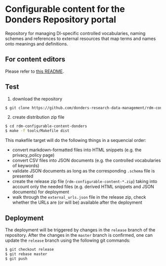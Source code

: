 # Configurable content for the Donders Repository portal

Repository for managing DI-specific controlled vocabularies, naming schemes and references to external resources that map terms and names onto meanings and definitions.

## For content editors

Please refer to [this README](README.editor.md).

## Test

1. download the repository

  ```bash
  $ git clone https://github.com/donders-research-data-management/rdm-configurable-content-donders
  ```

2. create distribution zip file 

  ```bash
  $ cd rdm-configurable-content-donders
  $ make -f tools/Makefile dist
  ```

  This makefile target will do the following things in a sequencial order:

  - convert markdown-formatted files into HTML snippets (e.g. the privacy_policy page)
  - convert CSV files into JSON documents (e.g. the controlled vocabularies of keywords)
  - validate JSON documents as long as the corresponding `.schema` file is presented
  - create the release zip file (`rdm-configurable-content-*.zip`) taking into account only the needed files (e.g. derived HTML snippets and JSON documents) for deployment
  - walk through the `external_urls.json` file in the release zip, check whether the URLs are (or will be) available after the deployment
  
## Deployment

The deployment will be triggered by changes in the `release` branch of the repository. After the changes in the `master` branch is confirmed, one can update the `release` branch using the following git commands:

```bash
$ git checkout release
$ git rebase master
$ git push
```
